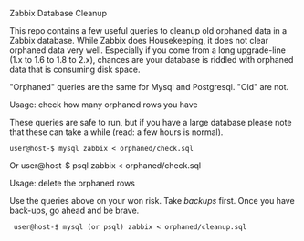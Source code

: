 Zabbix Database Cleanup

This repo contains a few useful queries to cleanup old orphaned data in a Zabbix database. While Zabbix does Housekeeping, it does not clear orphaned data very well. Especially if you come from a long upgrade-line (1.x to 1.6 to 1.8 to 2.x), chances are your database is riddled with orphaned data that is consuming disk space.

"Orphaned" queries are the same for Mysql and Postgresql. "Old" are not.


Usage: check how many orphaned rows you have

These queries are safe to run, but if you have a large database please note that these can take a while (read: a few hours is normal).

    user@host-$ mysql zabbix < orphaned/check.sql
Or
    user@host-$ psql zabbix < orphaned/check.sql

Usage: delete the orphaned rows

Use the queries above on your won risk. Take *backups* first. Once you have back-ups, go ahead and be brave.

     user@host-$ mysql (or psql) zabbix < orphaned/cleanup.sql
